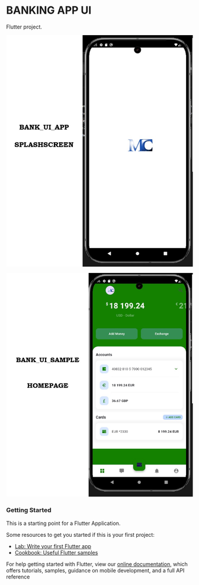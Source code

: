 # BANKING APP UI

Flutter project.

![BANKING APP UI](https://github.com/Arimir727/bank_app0/blob/main/assets/app_images/md_Bank_App_UI_SAMPLE%20(Spashscreen).png)

![BANKING APP UI](https://github.com/Arimir727/bank_app0/blob/main/assets/app_images/md_Bank_App_UI_SAMPLE%20(Homescreen).png)

### Getting Started
This is a starting point for a Flutter Application.

Some resources to get you started if this is your first project:

- [Lab: Write your first Flutter app](https://flutter.dev/docs/get-started/codelab)
- [Cookbook: Useful Flutter samples](https://flutter.dev/docs/cookbook)

For help getting started with Flutter, view our
[online documentation](https://flutter.dev/docs), which offers tutorials,
samples, guidance on mobile development, and a full API reference